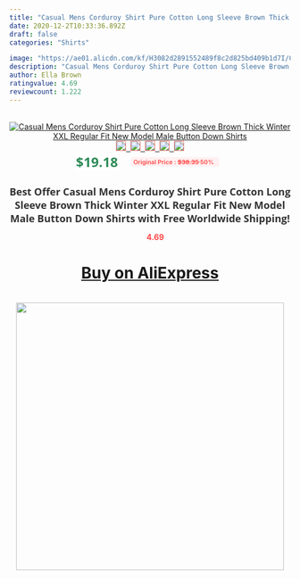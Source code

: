 ```yaml
---
title: "Casual Mens Corduroy Shirt Pure Cotton Long Sleeve Brown Thick Winter XXL Regular Fit New Model Male Button Down Shirts"
date: 2020-12-2T10:33:36.892Z
draft: false
categories: "Shirts"

image: "https://ae01.alicdn.com/kf/H3082d2891552489f8c2d825bd409b1d7I/Casual-Mens-Corduroy-Shirt-Pure-Cotton-Long-Sleeve-Brown-Thick-Winter-XXL-Regular-Fit-New-Model.jpg"
description: "Casual Mens Corduroy Shirt Pure Cotton Long Sleeve Brown Thick Winter XXL Regular Fit New Model Male Button Down Shirts"
author: Ella Brown
ratingvalue: 4.69
reviewcount: 1.222
---
```

<br>
<div style="text-align: center;">
<a href="https://s.click.aliexpress.com/e/_9Jq3bP" target="_blank" rel="nofollow noopener noreferrer"><img alt="Casual Mens Corduroy Shirt Pure Cotton Long Sleeve Brown Thick Winter XXL Regular Fit New Model Male Button Down Shirts" class="magnifier-image" src="https://ae01.alicdn.com/kf/H3082d2891552489f8c2d825bd409b1d7I/Casual-Mens-Corduroy-Shirt-Pure-Cotton-Long-Sleeve-Brown-Thick-Winter-XXL-Regular-Fit-New-Model.jpg_640x640.jpg">
<br>
<img style="border:1px solid salmon" src="https://ae01.alicdn.com/kf/H3082d2891552489f8c2d825bd409b1d7I/Casual-Mens-Corduroy-Shirt-Pure-Cotton-Long-Sleeve-Brown-Thick-Winter-XXL-Regular-Fit-New-Model.jpg_120x120.jpg">&nbsp;&nbsp;<img style="border:1px solid salmon" src="https://ae01.alicdn.com/kf/Hd3d91d9f5e7641e0bf978d155a6e0da8i/Casual-Mens-Corduroy-Shirt-Pure-Cotton-Long-Sleeve-Brown-Thick-Winter-XXL-Regular-Fit-New-Model.jpg_120x120.jpg">&nbsp;&nbsp;<img style="border:1px solid salmon" src="https://ae01.alicdn.com/kf/H4672363980a0492d9e0f63d521f2e4b9i/Casual-Mens-Corduroy-Shirt-Pure-Cotton-Long-Sleeve-Brown-Thick-Winter-XXL-Regular-Fit-New-Model.jpg_120x120.jpg">&nbsp;&nbsp;<img style="border:1px solid salmon" src="https://ae01.alicdn.com/kf/H126f69dfe2d94e5bbdd6d8f6449cae730/Casual-Mens-Corduroy-Shirt-Pure-Cotton-Long-Sleeve-Brown-Thick-Winter-XXL-Regular-Fit-New-Model.jpg_120x120.jpg">&nbsp;&nbsp;<img style="border:1px solid salmon" src="https://ae01.alicdn.com/kf/H48e32dd3d59e4eeeb83e096824b9eaf7E/Casual-Mens-Corduroy-Shirt-Pure-Cotton-Long-Sleeve-Brown-Thick-Winter-XXL-Regular-Fit-New-Model.jpg_120x120.jpg"></a></div><br0>
<div style="text-align: center;"><span style="background-color: white; border: 0px; box-sizing: border-box; color: seagreen; display: inline-block; font-family: &quot;open sans&quot; , &quot;arial&quot; , &quot;helvetica&quot; , sans-serif , &quot;heiti&quot;; font-size: 24px; font-stretch: inherit; font-weight: 700; line-height: inherit; margin: 0px 10px 0px 0px; padding: 0px; vertical-align: middle;">$19.18 </span>
<span style="background: rgb(255 , 241 , 241); border-radius: 3px; border: 0px; box-sizing: border-box; color: #ff4747; display: inline-block; font-family: inherit; font-size: 12px; font-stretch: inherit; font-style: inherit; font-variant: inherit; font-weight: 600; line-height: inherit; margin: 0px; padding: 2px 5px; transform: scale(0.9); vertical-align: middle;">Original Price : <b style="text-decoration: line-through;">$38.35 </b> 50%&nbsp;&nbsp;</span></div>
<h1 style="color: #333333; display: inline-block; font-family: &quot;open sans&quot; , &quot;arial&quot; , &quot;helvetica&quot; , sans-serif , &quot;heiti&quot;; font-size: 18px; font-stretch: inherit; font-weight: 700; text-align: center;">Best Offer Casual Mens Corduroy Shirt Pure Cotton Long Sleeve Brown Thick Winter XXL Regular Fit New Model Male Button Down Shirts with Free Worldwide Shipping!</h1>
<div style="color: #ff4747; text-align: center;">
<img src="https://4.bp.blogspot.com/-M0ZcTcb-5uY/XleCXlxnR4I/AAAAAAAAAEc/OrjgMkXV1oMQFaCRZj5HQwOCBcu3w1FegCPcBGAYYCw/s1600/star.png" style="height: 15px;">&nbsp;<b>4.69</b></div>
<div class="button_cont" align="center"><a class="buynow_a" href="https://s.click.aliexpress.com/e/_9Jq3bP" target="_blank" rel="nofollow noopener noreferrer"><H1>Buy on AliExpress</H1></a></div><br>
<div class="separator" style="clear: both; text-align: center;">
<img src="https://lh3.googleusercontent.com/-pTy5HemUv9M/XlePHvY0dAI/AAAAAAAAAE4/0nX5iRUoIWY8eMW9Dpxeirr157OZliDIgCLcBGAsYHQ/s1600/badge.gif" width="480">
</div>
